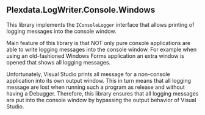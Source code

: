 
## Plexdata.LogWriter.Console.Windows

This library implements the ``IConsoleLogger`` interface that allows printing 
of logging messages into the console window.

Main feature of this library is that NOT only pure console applications are 
able to write logging messages into the console window. For example when using 
an old-fashioned Windows Forms application an extra window is opened that shows 
all logging messages. 

Unfortunately, Visual Studio prints all message for a non-console application 
into its own output window. This in turn means that all logging message are lost 
when running such a program as release and without having a Debugger. Therefore, 
this library ensures that all logging messages are put into the console window by 
bypassing the output behavior of Visual Studio.
